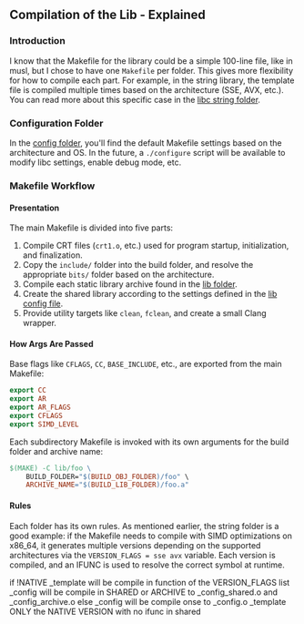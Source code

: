 ## Compilation of the Lib - Explained

### Introduction
I know that the Makefile for the library could be a simple 100-line file, like in musl, but I chose to have one `Makefile` per folder. This gives more flexibility for how to compile each part. For example, in the string library, the template file is compiled multiple times based on the architecture (SSE, AVX, etc.). You can read more about this specific case in the [libc string folder](../lib/libc/src/string/Makefile).

### Configuration Folder
In the [config folder](../config), you'll find the default Makefile settings based on the architecture and OS. In the future, a `./configure` script will be available to modify libc settings, enable debug mode, etc.

### Makefile Workflow

#### Presentation
The main Makefile is divided into five parts:

1. Compile CRT files (`crt1.o`, etc.) used for program startup, initialization, and finalization.
2. Copy the `include/` folder into the build folder, and resolve the appropriate `bits/` folder based on the architecture.
3. Compile each static library archive found in the [lib folder](../lib).
4. Create the shared library according to the settings defined in the [lib config file](../config/lib.mk).
5. Provide utility targets like `clean`, `fclean`, and create a small Clang wrapper.

#### How Args Are Passed

Base flags like `CFLAGS`, `CC`, `BASE_INCLUDE`, etc., are exported from the main Makefile:

```makefile
export CC
export AR
export AR_FLAGS
export CFLAGS
export SIMD_LEVEL
```

Each subdirectory Makefile is invoked with its own arguments for the build folder and archive name:

```makefile
$(MAKE) -C lib/foo \
	BUILD_FOLDER="$(BUILD_OBJ_FOLDER)/foo" \
	ARCHIVE_NAME="$(BUILD_LIB_FOLDER)/foo.a"
```

#### Rules

Each folder has its own rules. As mentioned earlier, the string folder is a good example: if the Makefile needs to compile with SIMD optimizations on x86_64, it generates multiple versions depending on the supported architectures via the `VERSION_FLAGS = sse avx` variable. Each version is compiled, and an IFUNC is used to resolve the correct symbol at runtime.



if !NATIVE
_template will be compile in function of the VERSION_FLAGS list
_config will be compile in SHARED or ARCHIVE to _config_shared.o and _config_archive.o
else
_config will be compile onse to _config.o
_template ONLY the NATIVE VERSION with no ifunc in shared


